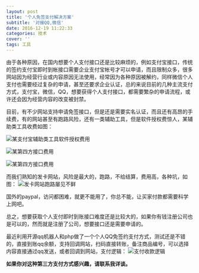 ```yaml
---
layout: post
title: '个人免签支付解决方案'
subtitle: '对接QQ,微信'
date: 2016-12-19 11:22:33
categories: 技术
cover: ''
tags: 工具
---
```


由于各种原因，在国内想要个人支付接口还是比较麻烦的，例如支付宝接口，传统的签约支付宝即时到帐接口需要企业支付宝帐号才可以申请，而且限制众多，很多网站因为经营行业或内容原因无法使用，经常因为各种原因被解约，同样微信个人支付也需要经过复杂的申请，甚至还要求企业认证，总的来说目前的几种主流支付方式，支付宝，微信，QQ，想要获得个人支付接口，都需要繁杂的申请流程，或许还会因为经营内容的改变被封禁。

目前，有不少网站支持申请免签接口，但是还是需要实名认证，而且还有高昂的手续费，有的网站甚至有跑路风险，还有一类辅助工具，但是软件授权费惊人，某辅助类工具收费如图：

![某支付宝辅助类工具软件授权费用](http://upload-images.jianshu.io/upload_images/2348227-1e0a90a0bcf7af79.png?imageMogr2/auto-orient/strip%7CimageView2/2/w/1240)

![某第四方接口费用](http://upload-images.jianshu.io/upload_images/2348227-230db5a5eb54d2cd.png?imageMogr2/auto-orient/strip%7CimageView2/2/w/1240)

![某第四方接口费用](http://upload-images.jianshu.io/upload_images/2348227-6c7020540572e32f.png?imageMogr2/auto-orient/strip%7CimageView2/2/w/1240)

而我们熟知的发卡网站，风险是最大的，跑路，不给结算，费用高，各种坑，如图：
![发卡网站跑路屡见不鲜](http://upload-images.jianshu.io/upload_images/2348227-26c225d25eb515a7.png?imageMogr2/auto-orient/strip%7CimageView2/2/w/1240)


国外的paypal，访问都困难，就更不能用了，你总不能，让买家付款都需要科学上网吧。

总之，想要获取个人支付即时到账接口难度还是比较大的，如果你有钱注册公司也是可以的，然而就是注册了公司，想要接口还是需要申请的。

最近利用开源qq机器人和php做了一个个人QQ免签约支付方式，测试还是不错的，直接到账qq余额，支持回调网站，扫码直接转账，备注商品编号，可以选择内容直接通过qq发送，或者回调到网站，支付逻辑：
![支付收款逻辑](http://upload-images.jianshu.io/upload_images/2348227-c462924a1640c042.png?imageMogr2/auto-orient/strip%7CimageView2/2/w/1240)

**如果你对这种第三方支付方式感兴趣，请联系我详谈。**
